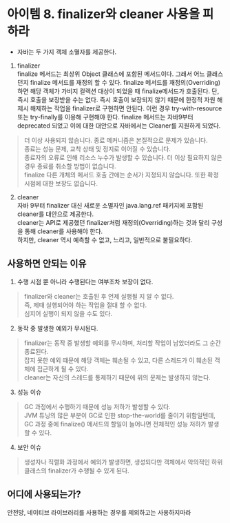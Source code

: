 # 아이템 8. finalizer와 cleaner 사용을 피하라

* 자바는 두 가지 객체 소멸자를 제공한다.

1. finalizer  
finalize 메서드는 최상위 Object 클래스에 포함된 메서드이다. 그래서 어느 클래스던지 finalize 메서드를 재정의 할 수 있다.
finalize 메서드를 재정의(Overriding)하면 해당 객체가 가비지 컬렉션 대상이 되었을 때 finalize메서드가 호출된다. 단, 즉시 호출을 보장받을 수는 없다.
즉시 호출이 보장되지 않기 때문에 한정적 자원 해제시 해제하는 작업을 finalizer로 구현하면 안된다. 이런 경우 try-with-resource 또는 try-finally를 이용해 구현해야 한다.
finalize 메서드는 자바9부터 deprecated 되었고 이에 대한 대안으로 자바에서는 Cleaner를 지원하게 되었다.

> 더 이상 사용되지 않습니다. 종료 메커니즘은 본질적으로 문제가 있습니다.  
> 종료는 성능 문제, 교착 상태 및 정지로 이어질 수 있습니다.  
> 종료자의 오류로 인해 리소스 누수가 발생할 수 있습니다. 더 이상 필요하지 않은 경우 종료를 취소할 방법이 없습니다.   
> finalize 다른 개체의 메서드 호출 간에는 순서가 지정되지 않습니다. 또한 확정 시점에 대한 보장도 없습니다.

2. cleaner  
자바 9부터 finalizer 대신 새로운 소멸자인 java.lang.ref 패키지에 포함된 cleaner를 대안으로 제공한다.   
cleaner는 API로 제공했던 finalizer처럼 재정의(Overriding)하는 것과 달리 구성을 통해 cleaner를 사용해야 한다.  
하지만, cleaner 역시 예측할 수 없고, 느리고, 일반적으로 불필요하다.

## 사용하면 안되는 이유
1. 수행 시점 뿐 아니라 수행된다는 여부조차 보장이 없다.
> finalizer와 cleaner는 호출된 후 언제 실행될 지 알 수 없다.  
> 즉, 제때 실행되어야 하는 작업을 절대 할 수 없다.  
> 심지어 실행이 되지 않을 수도 있다.  

2. 동작 중 발생한 예외가 무시된다.
> finalizer는 동작 중 발생할 예외를 무시하며, 처리할 작업이 남았더라도 그 순간 종료된다.  
> 잡지 못한 예외 떄문에 해당 객체는 훼손될 수 있고, 다른 스레드가 이 훼손된 객체에 접근하게 될 수 있다.  
> cleaner는 자신의 스레드를 통제하기 때문에 위의 문제는 발생하지 않는다.  

3. 성능 이슈
> GC 과정에서 수행하기 때문에 성능 저하가 발생할 수 있다.  
> JVM 튜닝의 많은 부분이 GC로 인한 stop-the-world를 줄이기 위함일텐데, GC 과정 중에 finalize() 메서드의 할일이 늘어나면 전체적인 성능 저하가 발생할 수 있다.

4. 보안 이슈
> 생성자나 직렬화 과정에서 예외가 발생하면, 생성되다만 객체에서 악의적인 하위 클래스의 finalizer가 수행될 수 있게 된다.

## 어디에 사용되는가?
안전망, 네이티브 라이브러리를 사용하는 경우를 제외하고는 사용하지마라

